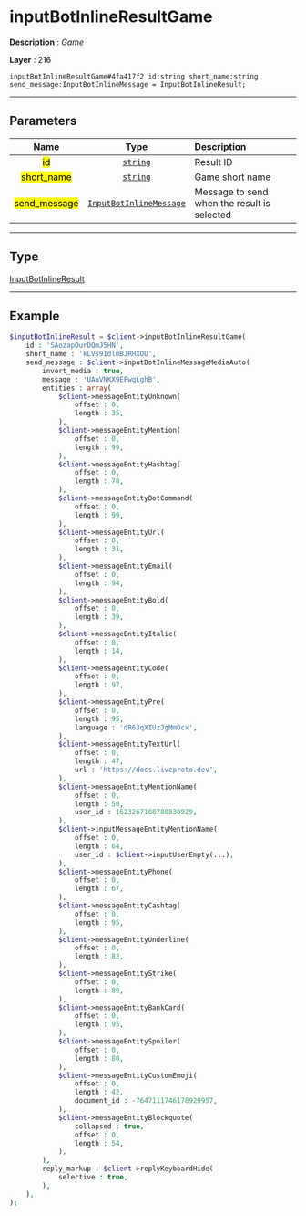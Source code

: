 # inputBotInlineResultGame

**Description** : *Game*

**Layer** : 216

```tl
inputBotInlineResultGame#4fa417f2 id:string short_name:string send_message:InputBotInlineMessage = InputBotInlineResult;
```

---

## Parameters

| Name | Type | Description |
| :---: | :---: | :--- |
| <mark>id</mark> | [`string`](type/string) | Result ID |
| <mark>short_name</mark> | [`string`](type/string) | Game short name |
| <mark>send_message</mark> | [`InputBotInlineMessage`](type/InputBotInlineMessage) | Message to send when the result is selected |

---

## Type

[InputBotInlineResult](type/InputBotInlineResult)

---

## Example

```php
$inputBotInlineResult = $client->inputBotInlineResultGame(
	id : 'SAozapOurDQmJ5HN',
	short_name : 'kLVs9IdlmBJRHXOU',
	send_message : $client->inputBotInlineMessageMediaAuto(
		invert_media : true,
		message : 'UAuVNKX9EFwqLghB',
		entities : array(
			$client->messageEntityUnknown(
				offset : 0,
				length : 35,
			),
			$client->messageEntityMention(
				offset : 0,
				length : 99,
			),
			$client->messageEntityHashtag(
				offset : 0,
				length : 78,
			),
			$client->messageEntityBotCommand(
				offset : 0,
				length : 99,
			),
			$client->messageEntityUrl(
				offset : 0,
				length : 31,
			),
			$client->messageEntityEmail(
				offset : 0,
				length : 94,
			),
			$client->messageEntityBold(
				offset : 0,
				length : 39,
			),
			$client->messageEntityItalic(
				offset : 0,
				length : 14,
			),
			$client->messageEntityCode(
				offset : 0,
				length : 97,
			),
			$client->messageEntityPre(
				offset : 0,
				length : 95,
				language : 'dR63qXIUzJgMmOcx',
			),
			$client->messageEntityTextUrl(
				offset : 0,
				length : 47,
				url : 'https://docs.liveproto.dev',
			),
			$client->messageEntityMentionName(
				offset : 0,
				length : 50,
				user_id : 1623267188780838929,
			),
			$client->inputMessageEntityMentionName(
				offset : 0,
				length : 64,
				user_id : $client->inputUserEmpty(...),
			),
			$client->messageEntityPhone(
				offset : 0,
				length : 67,
			),
			$client->messageEntityCashtag(
				offset : 0,
				length : 95,
			),
			$client->messageEntityUnderline(
				offset : 0,
				length : 82,
			),
			$client->messageEntityStrike(
				offset : 0,
				length : 89,
			),
			$client->messageEntityBankCard(
				offset : 0,
				length : 95,
			),
			$client->messageEntitySpoiler(
				offset : 0,
				length : 80,
			),
			$client->messageEntityCustomEmoji(
				offset : 0,
				length : 42,
				document_id : -7647111746178929957,
			),
			$client->messageEntityBlockquote(
				collapsed : true,
				offset : 0,
				length : 54,
			),
		),
		reply_markup : $client->replyKeyboardHide(
			selective : true,
		),
	),
);
```